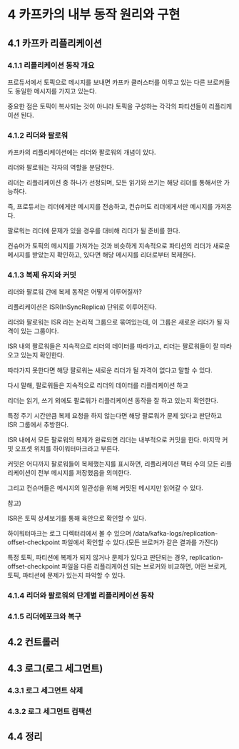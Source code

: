 # 4 카프카의 내부 동작 원리와 구현

## 4.1 카프카 리플리케이션

### 4.1.1 리플리케이션 동작 개요

프로듀서에서 토픽으로 메시지를 보내면 카프카 클러스터를 이루고 있는 다른 브로커들도 동일한 메시지를 가지고 있는다.

중요한 점은 토픽이 복사되는 것이 아니라 토픽을 구성하는 각각의 파티션들이 리플리케이션 된다.

### 4.1.2 리더와 팔로워

카프카의 리플리케이션에는 리더와 팔로워의 개념이 있다.

리더와 팔로워는 각자의 역할을 분담한다.

리더는 리플리케이션 중 하나가 선정되며, 모든 읽기와 쓰기는 해당 리더를 통해서만 가능하다.

즉, 프로듀서는 리더에게만 메시지를 전송하고, 컨슈머도 리더에게서만 메시지를 가져온다.

팔로워는 리더에 문제가 있을 경우를 대비해 리더가 될 준비를 한다.

컨슈머가 토픽의 메시지를 가져가는 것과 비슷하게 지속적으로 파티션의 리더가 새로운 메시지를 받았는지 확인하고, 있다면 해당 메시지를 리더로부터 복제한다.

### 4.1.3 복제 유지와 커밋

리더와 팔로워 간에 복제 동작은 어떻게 이루어질까?

리플리케이션은 ISR(InSyncReplica) 단위로 이루어진다.

리더와 팔로워는 ISR 라는 논리적 그룹으로 묶여있는데, 이 그룹은 새로운 리더가 될 자격이 있는 그룹이다.

ISR 내의 팔로워들은 지속적으로 리더의 데이터를 따라가고, 리더는 팔로워들이 잘 따라오고 있는지 확인한다.

따라가지 못한다면 해당 팔로워는 새로운 리더가 될 자격이 없다고 말할 수 있다.

다시 말해, 팔로워들은 지속적으로 리더의 데이터를 리플리케이션 하고

리더는 읽기, 쓰기 외에도 팔로워가 리플리케이션 동작을 잘 하고 있는지 확인한다.

특정 주기 시간만큼 복제 요청을 하지 않는다면 해당 팔로워가 문제 있다고 판단하고 ISR 그룹에서 추방한다.

ISR 내에서 모든 팔로워의 복제가 완료되면 리더는 내부적으로 커밋을 한다. 마지막 커밋 오프셋 위치를 하이워터마크라고 부른다.

커밋은 어디까지 팔로워들이 복제했는지를 표시하면, 리플리케이션 팩터 수의 모든 리플리케이션이 전부 메시지를 저장했음을 의미한다.

그리고 컨슈머들은 메시지의 일관성을 위해 커밋된 메시지만 읽어갈 수 있다.

참고)

ISR은 토픽 상세보기를 통해 육안으로 확인할 수 있다.

하이워터마크는 로그 디렉터리에서 볼 수 있으며 /data/kafka-logs/replication-offset-checkpoint 파일에서 확인할 수 있다.(모든 브로커가 같은 결과를 가진다)

특정 토픽, 파티션에 복제가 되지 않거나 문제가 있다고 판단되는 경우, replication-offset-checkpoint 파일을 다른 리플리케이션 되는 브로커와 비교하면, 어떤 브로커, 토픽, 파티션에 문제가 있는지 파악할 수 있다.

### 4.1.4 리더와 팔로워의 단계별 리플리케이션 동작

### 4.1.5 리더에포크와 복구

## 4.2 컨트롤러

## 4.3 로그(로그 세그먼트)

### 4.3.1 로그 세그먼트 삭제

### 4.3.2 로그 세그먼트 컴팩션

## 4.4 정리
